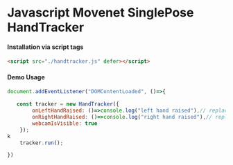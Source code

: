 
# Javascript Movenet SinglePose HandTracker


#### Installation via script tags
```html
<script src="./handtracker.js" defer></script>

```


#### Demo Usage
```js
document.addEventListener("DOMContentLoaded", ()=>{

   const tracker = new HandTracker({
        onLeftHandRaised: ()=>console.log("left hand raised"),// replace with your function
        onRightHandRaised: ()=>console.log("right hand raised"),// replace with your function
        webcamIsVisible: true
    });
k
    tracker.run();

})

```